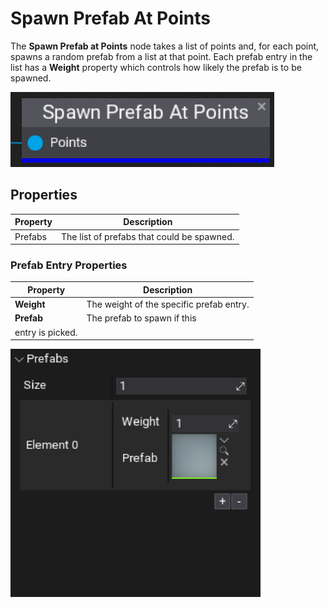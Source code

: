 # Spawn Prefab At Points

The **Spawn Prefab at Points** node takes a list of points and, for each point, spawns a random prefab from a list at that point. Each prefab entry in the list has a **Weight** property which controls how likely the prefab is to be spawned.

![Spawn Prefab At Points](media/spawn-prefab-at-points.png)

## Properties
| Property | Description |
|--------|--------|
| Prefabs | The list of prefabs that could be spawned. |

### Prefab Entry Properties
| Property | Description |
|--------|--------|
| **Weight** | The weight of the specific prefab entry. |
| **Prefab** | The prefab to spawn if this 
entry is picked. |

![Spawn Prefab At Points Node Properties](media/spawn-prefab-at-points-properties.png)